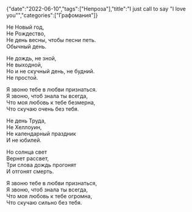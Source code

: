 {"date":"2022-06-10","tags":["Непроза"],"title":"I just call to say \"I love you\"","categories":["Графомания"]}

Не Новый год,  
Не Рождество,  
Не день весны, чтобы песни петь.  
Обычный день.

Не дождь, не зной,  
Не выходной,  
Но и не скучный день, не будний.  
Не простой.

Я звоню тебе в любви признаться.  
Я звоню, чтоб знала ты всегда,  
Что моя любовь к тебе безмерна,  
Что скучаю очень без тебя.

Не день Труда,  
Не Хеллоуин,  
Не календарный праздник  
И не юбилей.

Но солнца свет  
Вернет рассвет,  
Три слова дождь прогонят  
И отгонят смерть.

Я звоню тебе в любви признаться,  
Я звоню, чтоб знала ты всегда,  
Что моя любовь к тебе огромна,  
Что скучаю сильно без тебя.
